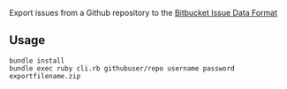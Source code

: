 Export issues from a Github repository to the [Bitbucket
Issue Data Format](https://confluence.atlassian.com/display/BITBUCKET/Export+or+Import+Issue+Data)

## Usage

```
bundle install
bundle exec ruby cli.rb githubuser/repo username password exportfilename.zip
```
